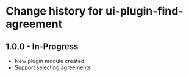 # Change history for ui-plugin-find-agreement

## 1.0.0 - In-Progress
* New plugin module created.
* Support selecting agreements
